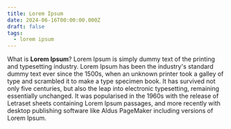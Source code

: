 ```yaml
---
title: Lorem Ipsum
date: 2024-06-16T00:00:00.000Z
draft: false
tags:
  - lorem ipsum
---
```

What is **Lorem Ipsum**? Lorem Ipsum is simply dummy text of the printing and
typesetting industry. Lorem Ipsum has been the industry's standard dummy text
ever since the 1500s, when an unknown printer took a galley of type and
scrambled it to make a type specimen book. It has survived not only five
centuries, but also the leap into electronic typesetting, remaining essentially
unchanged. It was popularised in the 1960s with the release of Letraset sheets
containing Lorem Ipsum passages, and more recently with desktop publishing
software like Aldus PageMaker including versions of Lorem Ipsum.

